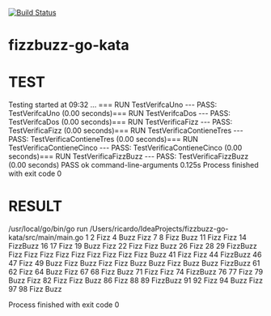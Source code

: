 [![Build Status](https://travis-ci.org/rroldan/fizzbuzz-go-kata.png)](https://travis-ci.org/rroldan/fizzbuzz-go-kata)


fizzbuzz-go-kata
================

TEST
=====
Testing started at 09:32 ...
=== RUN TestVerifcaUno
--- PASS: TestVerifcaUno (0.00 seconds)=== RUN TestVerifcaDos
--- PASS: TestVerifcaDos (0.00 seconds)=== RUN TestVerificaFizz
--- PASS: TestVerificaFizz (0.00 seconds)=== RUN TestVerificaContieneTres
--- PASS: TestVerificaContieneTres (0.00 seconds)=== RUN TestVerificaContieneCinco
--- PASS: TestVerificaContieneCinco (0.00 seconds)=== RUN TestVerificaFizzBuzz
--- PASS: TestVerificaFizzBuzz (0.00 seconds)
PASS
ok  	command-line-arguments	0.125s
Process finished with exit code 0


RESULT
======
/usr/local/go/bin/go run /Users/ricardo/IdeaProjects/fizzbuzz-go-kata/src/main/main.go
1
2
Fizz
4
Buzz
Fizz
7
8
Fizz
Buzz
11
Fizz
Fizz
14
FizzBuzz
16
17
Fizz
19
Buzz
Fizz
22
Fizz
Fizz
Buzz
26
Fizz
28
29
FizzBuzz
Fizz
Fizz
Fizz
Fizz
Fizz
Fizz
Fizz
Fizz
Fizz
Buzz
41
Fizz
Fizz
44
FizzBuzz
46
47
Fizz
49
Buzz
Fizz
Buzz
Fizz
Fizz
Buzz
Buzz
Fizz
Buzz
Buzz
FizzBuzz
61
62
Fizz
64
Buzz
Fizz
67
68
Fizz
Buzz
71
Fizz
Fizz
74
FizzBuzz
76
77
Fizz
79
Buzz
Fizz
82
Fizz
Fizz
Buzz
86
Fizz
88
89
FizzBuzz
91
92
Fizz
94
Buzz
Fizz
97
98
Fizz
Buzz

Process finished with exit code 0
